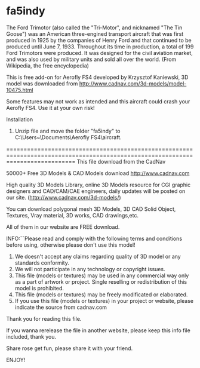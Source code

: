 # fa5indy
The Ford Trimotor (also called the "Tri-Motor", and nicknamed "The Tin Goose") was an American three-engined transport aircraft that was first produced in 1925 by the companies of Henry Ford and that continued to be produced until June 7, 1933. Throughout its time in production, a total of 199 Ford Trimotors were produced. It was designed for the civil aviation market, and was also used by military units and sold all over the world. (From Wikipedia, the free encyclopedia)

This is free add-on for Aerofly FS4 developed by Krzysztof Kaniewski,
3D model was downloaded from http://www.cadnav.com/3d-models/model-10475.html

Some features may not work as intended and this aircraft could crash your Aerofly FS4. 
 Use it at your own risk!

Installation

1. Unzip file and move the folder "fa5indy" to C:\Users\~\Documents\Aerofly FS4\aircraft.


================================================================================================================================
This file download from the CadNav

50000+ Free 3D Models & CAD  Models download http://www.cadnav.com

High quality 3D Models Library, online 3D Models resource for CGI graphic designers and CAD/CAM/CAE engineers, daily updates will be posted on our site. (http://www.cadnav.com/3d-models/)

You can download polygonal mesh 3D Models, 3D CAD Solid Object, Textures, Vray material, 3D works, CAD drawings,etc. 

All of them in our website are FREE download.

INFO:ˇˇPlease read and comply with the following terms and conditions before using, otherwise please don't use this model!

1. We doesn't accept any claims regarding quality of 3D model or any standards conformity.
2. We will not participate in any technology or copyright issues.
3. This file (models or textures) may be used in any commercial way only as a part of artwork or project. Single reselling or redistribution of this model is prohibited.  
4. This file (models or textures) may be freely modificated or elaborated.
5. If you use this file (models or textures) in your project or website, please indicate the source from cadnav.com


Thank you for reading this file.

If you wanna rerelease the file in another website, please keep this info file included, thank you.

Share rose get fun, please share it with your friend.

ENJOY!

